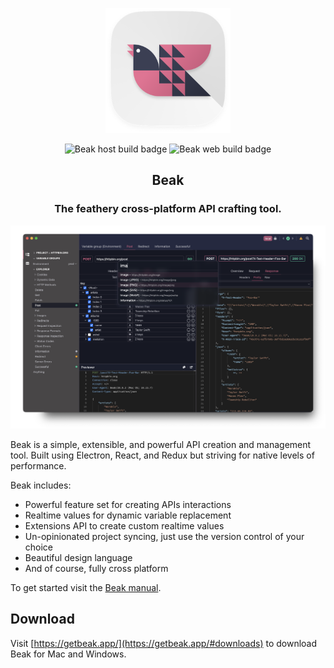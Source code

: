 <p align="center">
	<img width="200" height="200" src="assets/logo.png" />
</p>

<p align="center">
	<img src="https://github.com/getbeak/beak/actions/workflows/beak-host.yml/badge.svg" alt="Beak host build badge" />
	<img src="https://vercelbadge.vercel.app/api/getbeak/beak?style=flat" alt="Beak web build badge" />
</p>

<h2 style="border-bottom: none" align="center">Beak</h1>

<h3 align="center">
	The feathery cross-platform API crafting tool.
</h3>

<picture>
	<source media="(prefers-color-scheme: light)" srcset="assets/home-light.png" type="image/png">
	<source media="(prefers-color-scheme: dark)" srcset="assets/home-dark.webp" type="image/webp">
	<source media="(prefers-color-scheme: light)" srcset="assets/home-light.png" type="image/png">
	<source media="(prefers-color-scheme: dark)" srcset="assets/home-dark.webp" type="image/webp">
	<img alt="Preview of Beak showing the project explorer, request and response views, and the omni bar" src="assets/home-dark.png">
</picture>

Beak is a simple, extensible, and powerful API creation and management tool. Built using Electron, React, and Redux but striving for native levels of performance.

Beak includes:
- Powerful feature set for creating APIs interactions
- Realtime values for dynamic variable replacement
- Extensions API to create custom realtime values
- Un-opinionated project syncing, just use the version control of your choice
- Beautiful design language
- And of course, fully cross platform

To get started visit the [Beak manual](https://docs.getbeak.app).

## Download

Visit [https://getbeak.app/](https://getbeak.app/#downloads) to download Beak for Mac and Windows.
